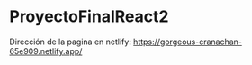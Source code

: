 # ProyectoFinalReact2

Dirección de la pagina en netlify:
https://gorgeous-cranachan-65e909.netlify.app/
